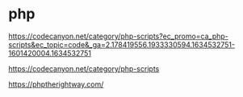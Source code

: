 # php

https://codecanyon.net/category/php-scripts?ec_promo=ca_php-scripts&ec_topic=code&_ga=2.178419556.1933330594.1634532751-1601420004.1634532751

https://codecanyon.net/category/php-scripts

https://phptherightway.com/
